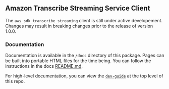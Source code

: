 ## Amazon Transcribe Streaming Service Client

The `aws_sdk_transcribe_streaming` client is still under active developement.
Changes may result in breaking changes prior to the release of version
1.0.0.

### Documentation

Documentation is available in the `/docs` directory of this package.
Pages can be built into portable HTML files for the time being. You can
follow the instructions in the docs [README.md](https://github.com/awslabs/aws-sdk-python/blob/main/clients/aws-sdk-transcribe-streaming/docs/README.md).

For high-level documentation, you can view the [`dev-guide`](https://github.com/awslabs/aws-sdk-python/tree/main/dev-guide) at the top level of this repo.
